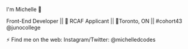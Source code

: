 I'm Michelle 💜   

Front-End Developer || 🍁 RCAF Applicant || 📍Toronto, ON || #cohort43 @junocollege

⚡ Find me on the web: 
Instagram/Twitter: @michelledcodes



<!--
**michedmnt/michedmnt** is a ✨ _special_ ✨ repository because its `README.md` (this file) appears on your GitHub profile.

Here are some ideas to get you started:

- 🔭 I’m currently working on ...

- 👯 I’m looking to collaborate on ...
- 🤔 I’m looking for help with ...
- 💬 Ask me about ...
- 📫 How to reach me: ...
- 😄 Pronouns: ...
- ⚡ Fun fact: ...
-->

